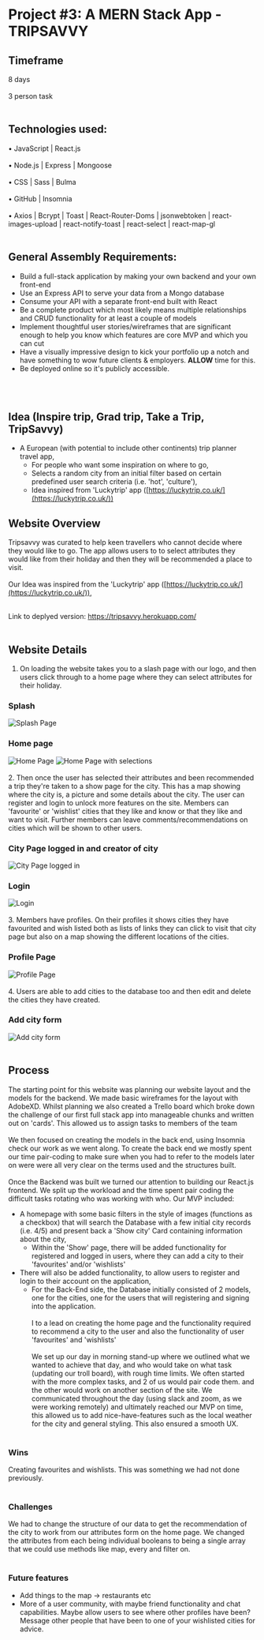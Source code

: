 # Project #3: A MERN Stack App - TRIPSAVVY

## Timeframe
8 days<br><br/>
3 person task<br><br/>
## Technologies used:
•	JavaScript | React.js<br><br/>
•	Node.js | Express | Mongoose <br><br/>
•	CSS | Sass | Bulma <br><br/>
•	GitHub | Insomnia<br><br/>
•	Axios | Bcrypt | Toast | React-Router-Doms | jsonwebtoken | react-images-upload | react-notify-toast | react-select | react-map-gl<br><br/>
## General Assembly Requirements:
* Build a full-stack application by making your own backend and your own front-end
* Use an Express API to serve your data from a Mongo database
* Consume your API with a separate front-end built with React
* Be a complete product which most likely means multiple relationships and CRUD functionality for at least a couple of models
* Implement thoughtful user stories/wireframes that are significant enough to help you know which features are core MVP and which you can cut
* Have a visually impressive design to kick your portfolio up a notch and have something to wow future clients & employers. **ALLOW** time for this.
* Be deployed online so it's publicly accessible.

<br><br/>
## Idea (Inspire trip, Grad trip, Take a Trip, TripSavvy)
- A European (with potential to include other continents) trip planner travel app,
    - For people who want some inspiration on where to go,
    - Selects a random city from an initial filter based on certain predefined user search criteria (i.e. 'hot', 'culture'),
    - Idea inspired from 'Luckytrip' app ([https://luckytrip.co.uk/](https://luckytrip.co.uk/))
## Website Overview
Tripsavvy was curated to help keen travellers who cannot decide where they would like to go. The app allows users to to select attributes they would like from their holiday and then they will be recommended a place to visit.
<br></br>
Our Idea was inspired from the 'Luckytrip' app ([https://luckytrip.co.uk/](https://luckytrip.co.uk/)),
<br><br/>

Link to deplyed version: https://tripsavvy.herokuapp.com/
<br></br>
## Website Details
1.	On loading the website takes you to a slash page with our logo, and then users click through to a home page where they can select attributes for their holiday.
### Splash
![Splash Page](screenshots/splashPage.png)
### Home page
![Home Page](screenshots/homeWithoutSelections.png)
![Home Page with selections](screenshots/homeWithSelections.png)
<br><br/>
2.	Then once the user has selected their attributes and been recommended a trip they're taken to a show page for the city. This has a map showing where the city is, a picture and some details about the city. The user can register and login to unlock more features on the site. Members can 'favourite' or 'wishlist' cities that they like and know or that they like and want to visit. Further members can leave comments/recommendations on cities which will be shown to other users.
### City Page logged in and creator of city
![City Page logged in](screenshots/CityPageCreator.png)
### Login
![Login](screenshots/Login.png)
<br><br/>
3.	Members have profiles. On their profiles it shows cities they have favourited and wish listed both as lists of links they can click to visit that city page but also on a map showing the different locations of the cities.
### Profile Page
![Profile Page](screenshots/Profile.png)
<br><br/>
4.	Users are able to add cities to the database too and then edit and delete the cities they have created.
### Add city form
![Add city form](screenshots/createACity.png)
<br><br/>
## Process
The starting point for this website was planning our website layout and the models for the backend. We made basic wireframes for the layout with AdobeXD. Whilst planning we also created a Trello board which broke down the challenge of our first full stack app into manageable chunks and written out on 'cards'. This allowed us to assign tasks to members of the team
<br></br>
We then focused on creating the models in the back end, using Insomnia check our work as we went along. To create the back end we mostly spent our time pair-coding to make sure when you had to refer to the models later on were were all very clear on the terms used and the structures built.
<br><br/>
Once the Backend was built we turned our attention to building our React.js frontend. We split up the workload and the time spent pair coding the difficult tasks rotating who was working with who.
Our MVP included:
* A homepage with some basic filters in the style of images (functions as a checkbox) that will search the Database with a few initial city records (i.e. 4/5) and present back a 'Show city' Card containing information about the city,
  - Within the 'Show' page, there will be added functionality for registered and logged in users, where they can add a city to their 'favourites' and/or 'wishlists'
* There will also be added functionality, to allow users to register and login to their account on the application,
  - For the Back-End side, the Database initially consisted of 2 models, one for the cities, one for the users that will registering and signing into the application.
<br><br/>
I to a lead on creating the home page and the functionality required to recommend a city to the user and also the functionality of user 'favourites' and 'wishlists'
<br></br>
We set up our day in morning stand-up where we outlined what we wanted to achieve that day, and who would take on what task (updating our troll board), with rough time limits. We often started with the more complex tasks, and 2 of us would pair code them. and the other would work on another section of the site. We communicated throughout the day (using slack and zoom, as we were working remotely) and ultimately reached our MVP on time, this allowed us to add nice-have-features such as the local weather for the city and general styling. This also ensured a smooth UX.
<br><br/>
### Wins
Creating favourites and wishlists. This was something we had not done previously.
<br><br/>
### Challenges
We had to change the structure of our data to get the recommendation of the city to work from our attributes form on the home page. We changed the attributes from each being individual booleans to being a single array that we could use methods like map, every and filter on.
<br><br/>
### Future features
* Add things to the map -> restaurants etc
* More of a user community, with maybe friend functionality and chat capabilities. Maybe allow users to see where other profiles have been? Message other people that have been to one of your wishlisted cities for advice.
